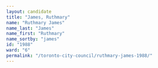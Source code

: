 ```yaml
---
layout: candidate
title: "James, Ruthmary"
name: "Ruthmary James"
name_last: "James"
name_first: "Ruthmary"
name_sortby: "james"
id: "1988"
ward: "6"
permalink: "/toronto-city-council/ruthmary-james-1988/"
---
```

